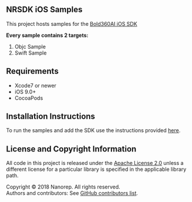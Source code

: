 ## NRSDK iOS Samples

This project hosts samples for the [Bold360AI iOS SDK](https://github.com/nanorepsdk/Bold360AI-iOS-SDK)

**Every sample contains 2 targets:**
1. Objc Sample
2. Swift Sample

## Requirements

* Xcode7 or newer
* iOS 9.0+
* CocoaPods

## Installation Instructions

To run the samples and add the SDK use the instructions provided [here](https://github.com/nanorepsdk/NanorepUI/wiki#how-to-implement-nanorep-sdk).

## License and Copyright Information
All code in this project is released under the [Apache License 2.0](http://www.apache.org/licenses/) unless a different license for a particular library is specified in the applicable library path.   

Copyright © 2018 Nanorep. All rights reserved.   
Authors and contributors: See [GitHub contributors list](https://github.com/nanorepsdk/NRSDK-Samples/graphs/contributors).
